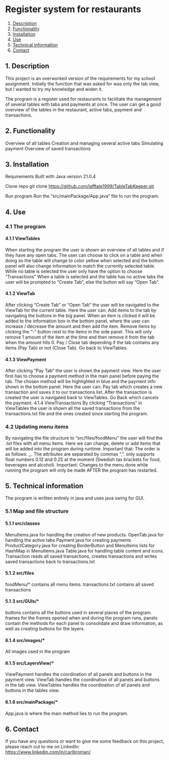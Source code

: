 # Register system for restaurants
1. [Description](#1-description)
2. [Functionality](#2-functionality)
3. [Installation](#3-installation)
4. [Use](#4-use)
5. [Technical information](#5-technical_information)
6. [Contact](#6-contact)

## 1. Description
This project is an overworked version of the requirements for my school assignment. Initially the function that was asked for was only the tab view, but I wanted to try my knowledge and widen it.

The program is a register used for restaurants to facilitate the management of several tables with tabs and payments at once. The user can get a good overview of the tables in the restaurant, active tabs, payment and transactions.

## 2. Functionality
Overview of all tables
Creation and managing several active tabs
Simulating payment
Overview of saved transactions

## 3. Installation
Requirements
Built with Java version 21.0.4

Clone repo
git clone https://github.com/lafftale1999/TableTabKeeper.git

Run program
Run the “src/mainPackage/App.java” file to run the program.

## 4. Use
### 4.1 The program
#### 4.1.1 ViewTables
When starting the program the user is shown an overview of all tables and if they have any open tabs. The user can choose to click on a table and when doing so the table will change to color yellow when selected and the bottom panel will also change information to match the currently selected table.
While no table is selected the user only have the option to choose “Transactions”
When a table is selected and the table has no active tabs the user will be prompted to “Create Tab”, else the button will say “Open Tab”.

#### 4.1.2 ViewTab
After clicking “Create Tab” or “Open Tab” the user will be navigated to the ViewTab for the current table. Here the user can:
Add items to the tab by navigating the buttons in the big panel. When an item is clicked it will be added to the information box in the bottom panel, where the user can increase / decrease the amount and then add the item.
Remove items by clicking the “-” button next to the items in the side panel. This will only remove 1 amount of the item at the time and then remove it from the tab when the amount hits 0.
Pay / Close tab depending if the tab contains any items (Pay Tab) or not (Close Tab).
Go back to ViewTables.

#### 4.1.3 ViewPayment
After clicking “Pay Tab” the user is shown the payment view. Here the user first has to choose a payment method in the main panel before paying the tab. The chosen method will be highlighted in blue and the payment info shown in the bottom panel. Here the user can:
Pay tab which creates a new transaction and saves it to our transactions list. After the transaction is created the user is navigated back to ViewTables.
Go Back which cancels the payment.
4.1.4 ViewTransactions
By clicking “Transactions” in ViewTables the user is shown all the saved transactions from the transactions.txt file and the ones created since starting the program.

### 4.2 Updating menu items
By navigating the file structure to “src/files/foodMenu” the user will find the .txt files with all menu items. Here we can change, delete or add items that will be added into the program during runtime. Important that:
The order is as follows: <MenuItem>,<Price>,<TaxGroup>.
The attributes are separated by commas “,”.
<TaxGroup> only supports float numbers 0.12 and 0.25 at the moment (Swedish tax brackets for food, beverages and alcohol).
Important: Changes to the menu done while running the program will only be made AFTER the program has restarted.

## 5. Technical information
The program is written entirely in java and uses java swing for GUI.

### 5.1 Map and file structure
#### 5.1.1 src/classes
MenuItems.java for handling the creation of new products.
OpenTab.java for handling the active tabs
Payment.java for creating payments
ProductCategory.java for creating BorderButton and MenuItems lists for HashMap in MenuItems.java
Table.java for handling table content and icons.
Transaction reads all saved transactions, creates transactions and writes saved transactions back to transactions.txt

#### 5.1.2 src/files
foodMenu/* contains all menu items.
transactions.txt contains all saved transactions

#### 5.1.3 src/GUIs/*
buttons contains all the buttons used in several places of the program.
frames for the frames opened when and during the program runs.
panels contain the methods for each panel to consolidate and draw information, as well as creating buttons for the layers.

#### 6.1.4 src/images/*
All images used in the program

#### 6.1.5 src/LayersView/*
ViewPayment handles the coordination of all panels and buttons in the payment view.
ViewTab handles the coordination of all panels and buttons in the tab view.
ViewTables handles the coordination of all panels and buttons in the tables view.

#### 6.1.6 src/mainPackage/*
App.java is where the main method lies to run the program.

## 6. Contact
If you have any questions or want to give me some feedback on this project, please reach out to me on LinkedIn: https://www.linkedin.com/in/carlbroman/

